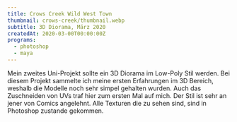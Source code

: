 ```yaml
---
title: Crows Creek Wild West Town
thumbnail: crows-creek/thumbnail.webp
subtitle: 3D Diorama, März 2020
createdAt: 2020-03-00T00:00:00Z
programs:
  - photoshop
  - maya
---
```


Mein zweites Uni-Projekt sollte ein 3D Diorama im Low-Poly Stil werden.
Bei diesem Projekt sammelte ich meine ersten Erfahrungen im 3D Bereich, weshalb die Modelle noch sehr simpel gehalten wurden.
Auch das Zuschneiden von UVs traf hier zum ersten Mal auf mich.
Der Stil ist sehr an jener von Comics angelehnt. Alle Texturen die zu sehen sind, sind in Photoshop zustande gekommen.

<artstation-link artwork="KaXPqW"></artstation-link>

<model-viewer src="/models/crows-creek.mview"></model-viewer>
<model-viewer src="/models/winchester.mview"></model-viewer>

<asset-image src="crows-creek/beautyshot_1.webp" alt="Beautyshot 1"></asset-image>
<asset-image src="crows-creek/beautyshot_2.webp" alt="Beautyshot 2"></asset-image>
<asset-image src="crows-creek/beautyshot_3.webp" alt="Beautyshot 3"></asset-image>
<asset-image src="crows-creek/beautyshot_4.webp" alt="Beautyshot 4"></asset-image>
<asset-image src="crows-creek/beautyshot_5.webp" alt="Beautyshot 5"></asset-image>
